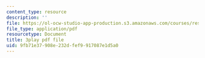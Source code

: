 ```yaml
---
content_type: resource
description: ''
file: https://ol-ocw-studio-app-production.s3.amazonaws.com/courses/res-6-012-introduction-to-probability-spring-2018/9fb71e37908e232dfef9917087e1d5a0_GwOklYjwHDI.pdf
file_type: application/pdf
resourcetype: Document
title: 3play pdf file
uid: 9fb71e37-908e-232d-fef9-917087e1d5a0
---
```

